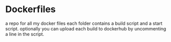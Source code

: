 # Dockerfiles
a repo for all my docker files
each folder contains a build script and a start script. optionally you can upload each build to dockerhub by uncommenting a line in the script.
